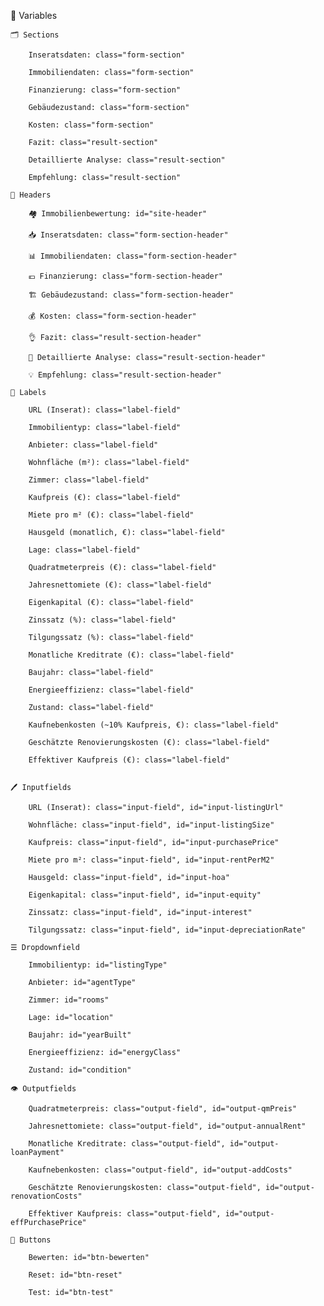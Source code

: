 🔢 Variables

			
	🗂️ Sections

		Inseratsdaten: class="form-section"

		Immobiliendaten: class="form-section"
		
		Finanzierung: class="form-section"

		Gebäudezustand: class="form-section"
		
		Kosten: class="form-section"
		
		Fazit: class="result-section"
		
		Detaillierte Analyse: class="result-section"
		
		Empfehlung: class="result-section"

	📰 Headers

		🏘️ Immobilienbewertung: id="site-header"

		📥 Inseratsdaten: class="form-section-header"

		📊 Immobiliendaten: class="form-section-header"
			
		💶 Finanzierung: class="form-section-header"

		🏗️ Gebäudezustand: class="form-section-header"
			
		💰 Kosten: class="form-section-header"
		
		👌 Fazit: class="result-section-header"
		
		🔬 Detaillierte Analyse: class="result-section-header"
		
		💡 Empfehlung: class="result-section-header"
			
	📜 Labels
			
		URL (Inserat): class="label-field"
		
		Immobilientyp: class="label-field"

		Anbieter: class="label-field"
		
		Wohnfläche (m²): class="label-field"
		
		Zimmer: class="label-field"
		
		Kaufpreis (€): class="label-field"
		
		Miete pro m² (€): class="label-field"
		
		Hausgeld (monatlich, €): class="label-field"
		
		Lage: class="label-field" 
		
		Quadratmeterpreis (€): class="label-field"
		
		Jahresnettomiete (€): class="label-field"
		
		Eigenkapital (€): class="label-field"
		
		Zinssatz (%): class="label-field"
		
		Tilgungssatz (%): class="label-field"
		
		Monatliche Kreditrate (€): class="label-field"
		
		Baujahr: class="label-field"
		
		Energieeffizienz: class="label-field" 
		
		Zustand: class="label-field" 
		
		Kaufnebenkosten (~10% Kaufpreis, €): class="label-field"
		
		Geschätzte Renovierungskosten (€): class="label-field"
		
		Effektiver Kaufpreis (€): class="label-field"
	
		
	🖊️ Inputfields

		URL (Inserat): class="input-field", id="input-listingUrl"
		
		Wohnfläche: class="input-field", id="input-listingSize"
		
		Kaufpreis: class="input-field", id="input-purchasePrice"
		
		Miete pro m²: class="input-field", id="input-rentPerM2"
		
		Hausgeld: class="input-field", id="input-hoa"
		
		Eigenkapital: class="input-field", id="input-equity"
		
		Zinssatz: class="input-field", id="input-interest"
		
		Tilgungssatz: class="input-field", id="input-depreciationRate"
		
	☰ Dropdownfield

		Immobilientyp: id="listingType"
		
		Anbieter: id="agentType"
		
		Zimmer: id="rooms"
		
		Lage: id="location"
		
		Baujahr: id="yearBuilt"
		
		Energieeffizienz: id="energyClass"
		
		Zustand: id="condition"
		
	👁️ Outputfields

		Quadratmeterpreis: class="output-field", id="output-qmPreis"
		
		Jahresnettomiete: class="output-field", id="output-annualRent"
		
		Monatliche Kreditrate: class="output-field", id="output-loanPayment"
		
		Kaufnebenkosten: class="output-field", id="output-addCosts"
		
		Geschätzte Renovierungskosten: class="output-field", id="output-renovationCosts"
		
		Effektiver Kaufpreis: class="output-field", id="output-effPurchasePrice"
		
	🔲 Buttons

		Bewerten: id="btn-bewerten"
		
		Reset: id="btn-reset"
		
		Test: id="btn-test"
		
